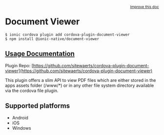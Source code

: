 <a style="float:right;font-size:12px;" href="http://github.com/ionic-team/ionic-native/edit/master/src/@ionic-native/plugins/document-viewer/index.ts#L29">
  Improve this doc
</a>

# Document Viewer

```
$ ionic cordova plugin add cordova-plugin-document-viewer
$ npm install @ionic-native/document-viewer
```

## [Usage Documentation](https://ionicframework.com/docs/native/document-viewer/)

Plugin Repo: [https://github.com/sitewaerts/cordova-plugin-document-viewer](https://github.com/sitewaerts/cordova-plugin-document-viewer)

This plugin offers a slim API to view PDF files which are either stored in the apps assets folder (/www/*) or in any other file system directory available via the cordova file plugin.

## Supported platforms
- Android
- iOS
- Windows



